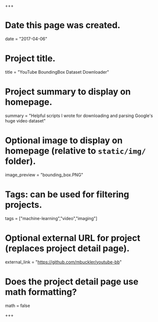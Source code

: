 +++
# Date this page was created.
date = "2017-04-06"

# Project title.
title = "YouTube BoundingBox Dataset Downloader"

# Project summary to display on homepage.
summary = "Helpful scripts I wrote for downloading and parsing Google's huge video dataset"

# Optional image to display on homepage (relative to `static/img/` folder).
image_preview = "bounding_box.PNG"

# Tags: can be used for filtering projects.
tags = ["machine-learning","video","imaging"]

# Optional external URL for project (replaces project detail page).
external_link = "https://github.com/mbuckler/youtube-bb"

# Does the project detail page use math formatting?
math = false

+++

